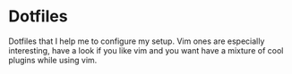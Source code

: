 # Dotfiles

Dotfiles that I help me to configure my setup. Vim ones are especially interesting, have a look if you like vim and you want have a mixture of cool plugins while using vim.
